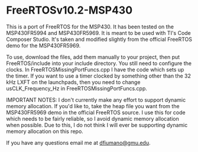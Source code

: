 # FreeRTOSv10.2-MSP430
This is a port of FreeRTOS for the MSP430. It has been tested on the MSP430FR5994 and MSP430FR5969. It is meant to be used with TI's Code Composer Studio. It's taken and modified slightly from the official FreeRTOS demo for the MSP430FR5969.

To use, download the files, add them manually to your project, then put FreeRTOS/include into your include directory.
You still need to configure the clocks. In FreeRTOSMissingPortFuncs.cpp I have the code which sets up the timer. If you want to use a timer clocked by something other than the 32 kHz LXFT on the launchpads, then you need to change usCLK_Frequency_Hz in FreeRTOSMissingPortFuncs.cpp.

IMPORTANT NOTES:
I don't currently make any effort to support dynamic memory allocation. If you'd like to, take the heap file you want from the MSP430FR5969 demo in the official FreeRTOS source. I use this for code which needs to be fairly reliable, so I avoid dynamic memory allocation when possible. Due to this, I do not think I will ever be supporting dynamic memory allocation on this repo.

If you have any questions email me at dfiumano@gmu.edu.
